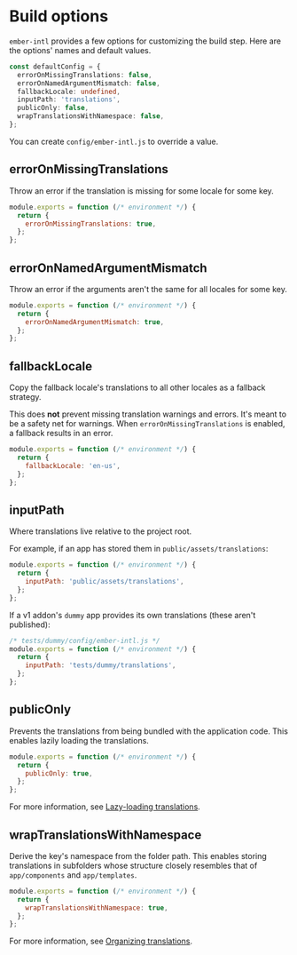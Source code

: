 # Build options

`ember-intl` provides a few options for customizing the build step. Here are the options' names and default values.

```ts
const defaultConfig = {
  errorOnMissingTranslations: false,
  errorOnNamedArgumentMismatch: false,
  fallbackLocale: undefined,
  inputPath: 'translations',
  publicOnly: false,
  wrapTranslationsWithNamespace: false,
};
```

You can create `config/ember-intl.js` to override a value.


## errorOnMissingTranslations

Throw an error if the translation is missing for some locale for some key.

```js
module.exports = function (/* environment */) {
  return {
    errorOnMissingTranslations: true,
  };
};
```


## errorOnNamedArgumentMismatch

Throw an error if the arguments aren't the same for all locales for some key.

```js
module.exports = function (/* environment */) {
  return {
    errorOnNamedArgumentMismatch: true,
  };
};
```


## fallbackLocale

Copy the fallback locale's translations to all other locales as a fallback strategy.

This does **not** prevent missing translation warnings and errors. It's meant to be a safety net for warnings. When `errorOnMissingTranslations` is enabled, a fallback results in an error.

```js
module.exports = function (/* environment */) {
  return {
    fallbackLocale: 'en-us',
  };
};
```


## inputPath

Where translations live relative to the project root.

For example, if an app has stored them in `public/assets/translations`:

```js
module.exports = function (/* environment */) {
  return {
    inputPath: 'public/assets/translations',
  };
};
```

If a v1 addon's `dummy` app provides its own translations (these aren't published):

```js
/* tests/dummy/config/ember-intl.js */
module.exports = function (/* environment */) {
  return {
    inputPath: 'tests/dummy/translations',
  };
};
```


## publicOnly

Prevents the translations from being bundled with the application code. This enables lazily loading the translations.

```js
module.exports = function (/* environment */) {
  return {
    publicOnly: true,
  };
};
```

For more information, see [Lazy-loading translations](./lazy-loading-translations).


## wrapTranslationsWithNamespace

Derive the key's namespace from the folder path. This enables storing translations in subfolders whose structure closely resembles that of `app/components` and `app/templates`.

```js
module.exports = function (/* environment */) {
  return {
    wrapTranslationsWithNamespace: true,
  };
};
```

For more information, see [Organizing translations](./organizing-translations).
